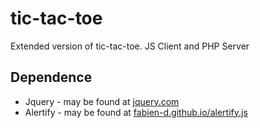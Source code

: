 tic-tac-toe
===========

Extended version of tic-tac-toe. JS Client and PHP Server

Dependence
-----------

* Jquery - may be found at [jquery.com](http://jquery.com/ "Jquery")
* Alertify - may be found at [fabien-d.github.io/alertify.js](http://fabien-d.github.io/alertify.js/ "Alertify")
